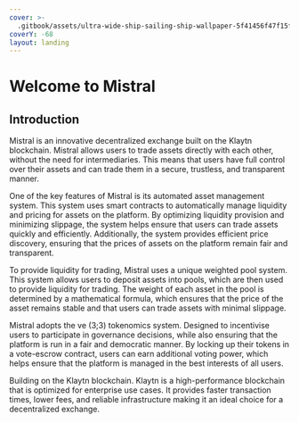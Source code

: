 ```yaml
---
cover: >-
  .gitbook/assets/ultra-wide-ship-sailing-ship-wallpaper-5f41456f47f15f166ef608694f4c8676.jpeg
coverY: -68
layout: landing
---
```


# Welcome to Mistral

## Introduction

Mistral is an innovative decentralized exchange built on the Klaytn blockchain. Mistral allows users to trade assets directly with each other, without the need for intermediaries. This means that users have full control over their assets and can trade them in a secure, trustless, and transparent manner.

One of the key features of Mistral is its automated asset management system. This system uses smart contracts to automatically manage liquidity and pricing for assets on the platform. By optimizing liquidity provision and minimizing slippage, the system helps ensure that users can trade assets quickly and efficiently. Additionally, the system provides efficient price discovery, ensuring that the prices of assets on the platform remain fair and transparent.

To provide liquidity for trading, Mistral uses a unique weighted pool system. This system allows users to deposit assets into pools, which are then used to provide liquidity for trading. The weight of each asset in the pool is determined by a mathematical formula, which ensures that the price of the asset remains stable and that users can trade assets with minimal slippage.

Mistral adopts the ve (3;3) tokenomics system. Designed to incentivise users to participate in governance decisions, while also ensuring that the platform is run in a fair and democratic manner. By locking up their tokens in a vote-escrow contract, users can earn additional voting power, which helps ensure that the platform is managed in the best interests of all users.

Building on the Klaytn blockchain. Klaytn is a high-performance blockchain that is optimized for enterprise use cases. It provides faster transaction times, lower fees, and reliable infrastructure making it an ideal choice for a decentralized exchange.
